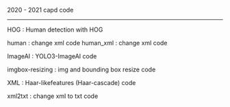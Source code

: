 2020 - 2021 capd code

----- ----- ----- ----- -----

HOG : Human detection with HOG

human : change xml code
human_xml : change xml code

ImageAI : YOLO3-ImageAI code

imgbox-resizing : img and bounding box resize code

XML : Haar-likefeatures (Haar-cascade) code

xml2txt : change xml to txt code
